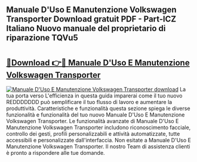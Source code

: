 ## Manuale D'Uso E Manutenzione Volkswagen Transporter Download gratuit PDF - Part-lCZ Italiano Nuovo manuale del proprietario di riparazione TQVu5

# <h2><a href="http://dfgn1b.blite.top/?on=Manuale+D%27Uso+E+Manutenzione+Volkswagen+Transporter">🔗Download 👉🔴 Manuale D'Uso E Manutenzione Volkswagen Transporter</a></h2>

[![Manuale D'Uso E Manutenzione Volkswagen Transporter download](https://i.imgur.com/lujVjoI.png)](http://dfgn1b.blite.top/?on=Manuale+D%27Uso+E+Manutenzione+Volkswagen+Transporter)
La tua porta verso L'efficienza in questa guida imparerai come il tuo nuovo REDDDDDDD può semplificare il tuo flusso di lavoro e aumentare la produttività. Caratteristiche e funzionalità questa sezione spiega le diverse funzionalità e funzionalità del tuo nuovo Manuale D'Uso E Manutenzione Volkswagen Transporter. Le funzionalità avanzate di Manuale D'Uso E Manutenzione Volkswagen Transporter includono riconoscimento facciale, controllo dei gesti, profili personalizzabili e attività automatizzate, tutte accessibili e personalizzate dall'interfaccia. Non esitate a Manuale D'Uso E Manutenzione Volkswagen Transporter. Il nostro Team di assistenza clienti è pronto a rispondere alle tue domande.

